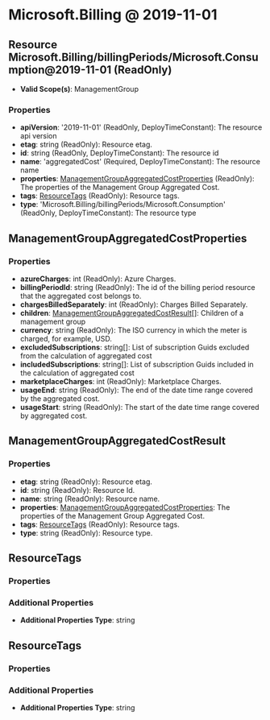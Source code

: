 # Microsoft.Billing @ 2019-11-01

## Resource Microsoft.Billing/billingPeriods/Microsoft.Consumption@2019-11-01 (ReadOnly)
* **Valid Scope(s)**: ManagementGroup
### Properties
* **apiVersion**: '2019-11-01' (ReadOnly, DeployTimeConstant): The resource api version
* **etag**: string (ReadOnly): Resource etag.
* **id**: string (ReadOnly, DeployTimeConstant): The resource id
* **name**: 'aggregatedCost' (Required, DeployTimeConstant): The resource name
* **properties**: [ManagementGroupAggregatedCostProperties](#managementgroupaggregatedcostproperties) (ReadOnly): The properties of the Management Group Aggregated Cost.
* **tags**: [ResourceTags](#resourcetags) (ReadOnly): Resource tags.
* **type**: 'Microsoft.Billing/billingPeriods/Microsoft.Consumption' (ReadOnly, DeployTimeConstant): The resource type

## ManagementGroupAggregatedCostProperties
### Properties
* **azureCharges**: int (ReadOnly): Azure Charges.
* **billingPeriodId**: string (ReadOnly): The id of the billing period resource that the aggregated cost belongs to.
* **chargesBilledSeparately**: int (ReadOnly): Charges Billed Separately.
* **children**: [ManagementGroupAggregatedCostResult](#managementgroupaggregatedcostresult)[]: Children of a management group
* **currency**: string (ReadOnly): The ISO currency in which the meter is charged, for example, USD.
* **excludedSubscriptions**: string[]: List of subscription Guids excluded from the calculation of aggregated cost
* **includedSubscriptions**: string[]: List of subscription Guids included in the calculation of aggregated cost
* **marketplaceCharges**: int (ReadOnly): Marketplace Charges.
* **usageEnd**: string (ReadOnly): The end of the date time range covered by the aggregated cost.
* **usageStart**: string (ReadOnly): The start of the date time range covered by aggregated cost.

## ManagementGroupAggregatedCostResult
### Properties
* **etag**: string (ReadOnly): Resource etag.
* **id**: string (ReadOnly): Resource Id.
* **name**: string (ReadOnly): Resource name.
* **properties**: [ManagementGroupAggregatedCostProperties](#managementgroupaggregatedcostproperties): The properties of the Management Group Aggregated Cost.
* **tags**: [ResourceTags](#resourcetags) (ReadOnly): Resource tags.
* **type**: string (ReadOnly): Resource type.

## ResourceTags
### Properties
### Additional Properties
* **Additional Properties Type**: string

## ResourceTags
### Properties
### Additional Properties
* **Additional Properties Type**: string

